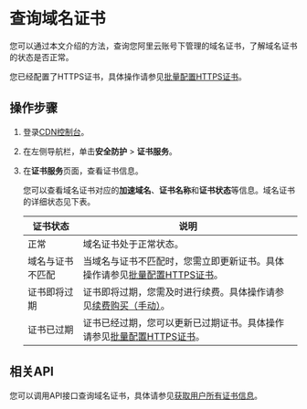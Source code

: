 # 查询域名证书

您可以通过本文介绍的方法，查询您阿里云账号下管理的域名证书，了解域名证书的状态是否正常。

您已经配置了HTTPS证书，具体操作请参见[批量配置HTTPS证书](/intl.zh-CN/服务管理/证书服务/批量配置HTTPS证书.md)。

## 操作步骤

1.  登录[CDN控制台](https://cdn.console.aliyun.com)。

2.  在左侧导航栏，单击**安全防护** \> **证书服务**。

3.  在**证书服务**页面，查看证书信息。

    您可以查看域名证书对应的**加速域名**、**证书名称**和**证书状态**等信息。域名证书的详细状态见下表。

    |证书状态|说明|
    |----|--|
    |正常|域名证书处于正常状态。|
    |域名与证书不匹配|当域名与证书不匹配时，您需立即更新证书。具体操作请参见[批量配置HTTPS证书](/intl.zh-CN/服务管理/证书服务/批量配置HTTPS证书.md)。|
    |证书即将过期|证书即将过期，您需及时进行续费。具体操作请参见[续费购买（手动）](/intl.zh-CN/证书续费/续费购买（手动）.md)。|
    |证书已过期|证书已经过期，您可以更新已过期证书。具体操作请参见[批量配置HTTPS证书](/intl.zh-CN/服务管理/证书服务/批量配置HTTPS证书.md)。|


## 相关API

您可以调用API接口查询域名证书，具体请参见[获取用户所有证书信息](/intl.zh-CN/新版API参考/证书类接口/获取用户所有证书信息.md)。

